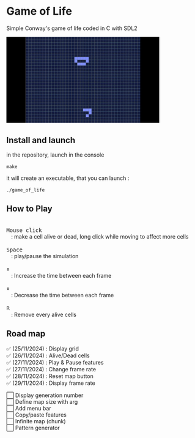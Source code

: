 # Game of Life

Simple Conway's game of life coded in C with SDL2

<img width=400 height=auto src="preview.gif">

## Install and launch

in the repository, launch in the console
```
make
```
it will create an executable, that you can launch :
```
./game_of_life
```

## How to Play

<kbd> <br> Mouse click <br> </kbd> : make a cell alive or dead, long click while moving to affect more cells <br>
<kbd> <br> Space <br> </kbd> : play/pause the simulation <br>
<kbd> <br> ⬆ <br> </kbd> : Increase the time between each frame <br>
<kbd> <br> ⬇ <br> </kbd> : Decrease the time between each frame <br>
<kbd> <br> R <br> </kbd> : Remove every alive cells <br>

## Road map

✅ (25/11/2024) : Display grid <br>
✅ (26/11/2024) : Alive/Dead cells <br>
✅ (27/11/2024) : Play & Pause features <br>
✅ (27/11/2024) : Change frame rate <br>
✅ (28/11/2024) : Reset map button <br>
✅ (29/11/2024) : Display frame rate <br>

⬜ Display generation number <br>
⬜ Define map size with arg <br>
⬜ Add menu bar <br>
⬜ Copy/paste features <br>
⬜ Infinite map (chunk) <br>
⬜ Pattern generator <br>

